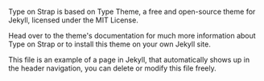 Type on Strap is based on Type Theme, a free and open-source theme for Jekyll, licensed under the MIT License.

Head over to the theme's documentation for much more information about Type on Strap or to install this theme on your own Jekyll site.

This file is an example of a page in Jekyll, that automatically shows up in the header navigation, you can delete or modify this file freely.
